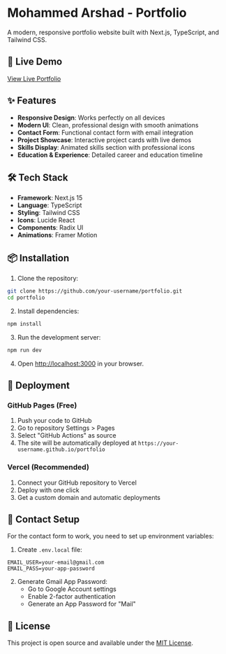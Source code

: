 # Mohammed Arshad - Portfolio

A modern, responsive portfolio website built with Next.js, TypeScript, and Tailwind CSS.

## 🚀 Live Demo

[View Live Portfolio](https://your-username.github.io/portfolio)

## ✨ Features

- **Responsive Design**: Works perfectly on all devices
- **Modern UI**: Clean, professional design with smooth animations
- **Contact Form**: Functional contact form with email integration
- **Project Showcase**: Interactive project cards with live demos
- **Skills Display**: Animated skills section with professional icons
- **Education & Experience**: Detailed career and education timeline

## 🛠️ Tech Stack

- **Framework**: Next.js 15
- **Language**: TypeScript
- **Styling**: Tailwind CSS
- **Icons**: Lucide React
- **Components**: Radix UI
- **Animations**: Framer Motion

## 📦 Installation

1. Clone the repository:
```bash
git clone https://github.com/your-username/portfolio.git
cd portfolio
```

2. Install dependencies:
```bash
npm install
```

3. Run the development server:
```bash
npm run dev
```

4. Open [http://localhost:3000](http://localhost:3000) in your browser.

## 🚀 Deployment

### GitHub Pages (Free)

1. Push your code to GitHub
2. Go to repository Settings > Pages
3. Select "GitHub Actions" as source
4. The site will be automatically deployed at `https://your-username.github.io/portfolio`

### Vercel (Recommended)

1. Connect your GitHub repository to Vercel
2. Deploy with one click
3. Get a custom domain and automatic deployments

## 📝 Contact Setup

For the contact form to work, you need to set up environment variables:

1. Create `.env.local` file:
```env
EMAIL_USER=your-email@gmail.com
EMAIL_PASS=your-app-password
```

2. Generate Gmail App Password:
   - Go to Google Account settings
   - Enable 2-factor authentication
   - Generate an App Password for "Mail"

## 📄 License

This project is open source and available under the [MIT License](LICENSE).